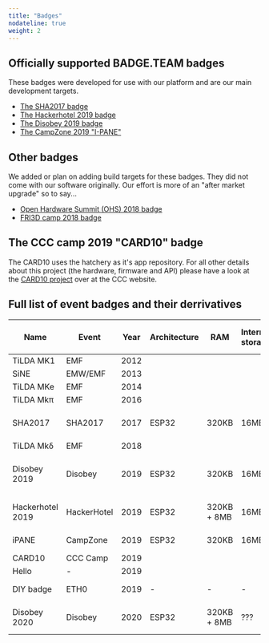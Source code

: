 ```yaml
---
title: "Badges"
nodateline: true
weight: 2
---
```


## Officially supported BADGE.TEAM badges
These badges were developed for use with our platform and are our main development targets.

 - [The SHA2017 badge](sha2017)
 - [The Hackerhotel 2019 badge](hackerhotel-2019)
 - [The Disobey 2019 badge](disobey-2019)
 - [The CampZone 2019 "I-PANE"](campzone-2019)

## Other badges
We added or plan on adding build targets for these badges. They did not come with our software originally. Our effort is more of an "after market upgrade" so to say...

 - [Open Hardware Summit (OHS) 2018 badge](#)
 - [FRI3D camp 2018 badge](#)

## The CCC camp 2019 "CARD10" badge

The CARD10 uses the hatchery as it's app repository. For all other details about this project (the hardware, firmware and API) please have a look at the [CARD10 project](https://card10.badge.events.ccc.de/) over at the CCC website.

## Full list of event badges and their derrivatives
| Name             | Event       | Year | Architecture | RAM         | Internal storage | Display                      | Buttons                 | Extension headers | Special features                  | ESP32 platform support | Hatchery support | Supported by BADGE.TEAM |
|------------------|-------------|------|--------------|-------------|------------------|------------------------------|-------------------------|-------------------|-----------------------------------|------------------------|------------------|-------------------------|
| TiLDA MK1        | EMF         | 2012 |              |             |                  |                              |                         |                   |                                   |                        |                  |                         |
| SiNE             | EMW/EMF     | 2013 |              |             |                  |                              |                         |                   |                                   |                        |                  |                         |
| TiLDA MKe        | EMF         | 2014 |              |             |                  |                              |                         |                   |                                   |                        |                  |                         |
| TiLDA Mkπ        | EMF         | 2016 |              |             |                  |                              |                         |                   |                                   |                        |                  |                         |
| SHA2017          | SHA2017     | 2017 | ESP32        | 320KB       | 16MB             | 296x128 E-ink with greyscale | 9 (8 touch, 1 physical) | 1, custom         | Vibration motor                   | Yes                    | Yes              | Yes                     |
| TiLDA Mkδ        | EMF         | 2018 |              |             |                  |                              |                         |                   |                                   |                        |                  |                         |
| Disobey 2019     | Disobey     | 2019 | ESP32        | 320KB       | 16MB             | 128x64 monochrome LCD        | 6 (touch)               | 1, custom         | Atmel SAMD co-processor, infrared | Nightly build          | Yes, self-hosted | Yes                     |
| Hackerhotel 2019 | HackerHotel | 2019 | ESP32        | 320KB + 8MB | 16MB             | 296x128 E-ink with greyscale | 9 (8 touch, 1 physical) | SAO (v1), Grove   | Audio output, infrared            | Nightly build          | Yes              | Yes                     |
| iPANE            | CampZone    | 2019 | ESP32        | 320KB       | 16MB             | 32x8 LED matrix              |                         |                   |                                   |                        |                  |                         |
| CARD10           | CCC Camp    | 2019 |              |             |                  |                              |                         |                   |                                   |                        |                  |                         |
| Hello            | -           | 2019 |              |             |                  |                              |                         |                   |                                   |                        |                  |                         |
| DIY badge        | ETH0        | 2019 | -            | -           | -                | -                            | -                       | -                 | Prototyping area                  | No                     | No               | Yes                     |
| Disobey 2020     | Disobey     | 2020 | ESP32        | 320KB + 8MB | ???              | 128x64 monochrome OLED       | ???                     | SAO               | ???                               | Yes                    | Yes              | Yes                     |
